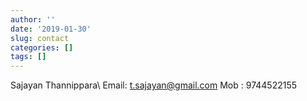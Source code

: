```yaml
---
author: ''
date: '2019-01-30'
slug: contact
categories: []
tags: []
---
```

Sajayan Thannippara\\
Email: t.sajayan@gmail.com
Mob  : 9744522155